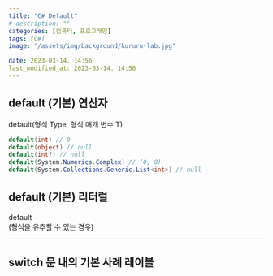 ```yaml
---
title: "C# Default"
# description: ""
categories: [컴퓨터, 프로그래밍]
tags: [C#]
image: "/assets/img/background/kururu-lab.jpg"

date: 2023-03-14. 14:56
last_modified_at: 2023-03-14. 14:56
---
```


## default (기본) 연산자

default(형식 Type, 형식 매개 변수 T)  

```cs
default(int) // 0
default(object) // null
default(int?) // null
default(System.Numerics.Complex) // (0, 0)
default(System.Collections.Generic.List<int>) // null
```

## default (기본) 리터럴

default  
(형식을 유추할 수 있는 경우)  

---

## switch 문 내의 기본 사례 레이블  
